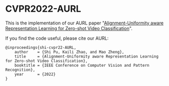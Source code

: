 # CVPR2022-AURL
This is the implementation of our AURL paper "[Alignment-Uniformity aware Representation Learning for Zero-shot Video Classification](https://arxiv.org/abs/2203.15381)".

<!--
The pipeline is built upon the CVPR 2020 work for your reference: https://github.com/bbrattoli/ZeroShotVideoClassification. 
-->
If you find the code useful, please cite our AURL: <!--and the CVPR 2020 work:-->
```
@inproceedings{shi-cvpr22-AURL,
    author    = {Shi Pu, Kaili Zhao, and Mao Zheng}, 
    title     = {Alignment-Uniformity aware Representation Learning for Zero-shot Video Classification}, 
    booktitle = {IEEE Conference on Computer Vision and Pattern Recognition},    
    year      = {2022}
}
```
<!--
```
@inproceedings{brattoli2020rethinking,
  title={Rethinking zero-shot video classification: End-to-end training for realistic applications},
  author={Brattoli, Biagio and Tighe, Joseph and Zhdanov, Fedor and Perona, Pietro and Chalupka, Krzysztof},
  booktitle={IEEE Conference on Computer Vision and Pattern Recognition},
  pages={4613--4623},
  year={2020}
}
```
-->
